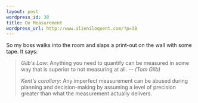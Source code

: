 ```yaml
---
layout: post
wordpress_id: 38
title: On Measurement
wordpress_url: http://www.alieniloquent.com/?p=38
---
```

So my boss walks into the room and slaps a print-out on the wall with some
tape. It says:

> _Gilb's Law_: Anything you need to quantify can be measured in some way that
> is superior to not measuring at all.
> _-- (Tom Gilb)_
>
> _Kent's corollary_: Any imperfect measurement can be abused during planning
> and decision-making by assuming a level of precision greater than what the
> measurement actually delivers.

